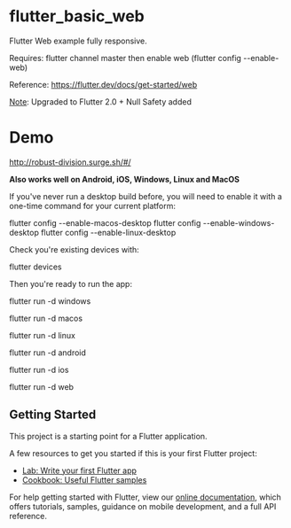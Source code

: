# flutter_basic_web

Flutter Web example fully responsive.

Requires: flutter channel master then enable web (flutter config --enable-web)

Reference: https://flutter.dev/docs/get-started/web

<ins>Note</ins>: Upgraded to Flutter 2.0 + Null Safety added

# Demo

http://robust-division.surge.sh/#/

**Also works well on Android, iOS, Windows, Linux and MacOS**

If you've never run a desktop build before, you will need to enable it with a one-time command for your current platform:

flutter config --enable-macos-desktop
flutter config --enable-windows-desktop
flutter config --enable-linux-desktop

Check you're existing devices with:

flutter devices


Then you're ready to run the app:

flutter run -d windows

flutter run -d macos

flutter run -d linux

flutter run -d android

flutter run -d ios

flutter run -d web



## Getting Started

This project is a starting point for a Flutter application.

A few resources to get you started if this is your first Flutter project:

- [Lab: Write your first Flutter app](https://flutter.dev/docs/get-started/codelab)
- [Cookbook: Useful Flutter samples](https://flutter.dev/docs/cookbook)

For help getting started with Flutter, view our
[online documentation](https://flutter.dev/docs), which offers tutorials,
samples, guidance on mobile development, and a full API reference.
